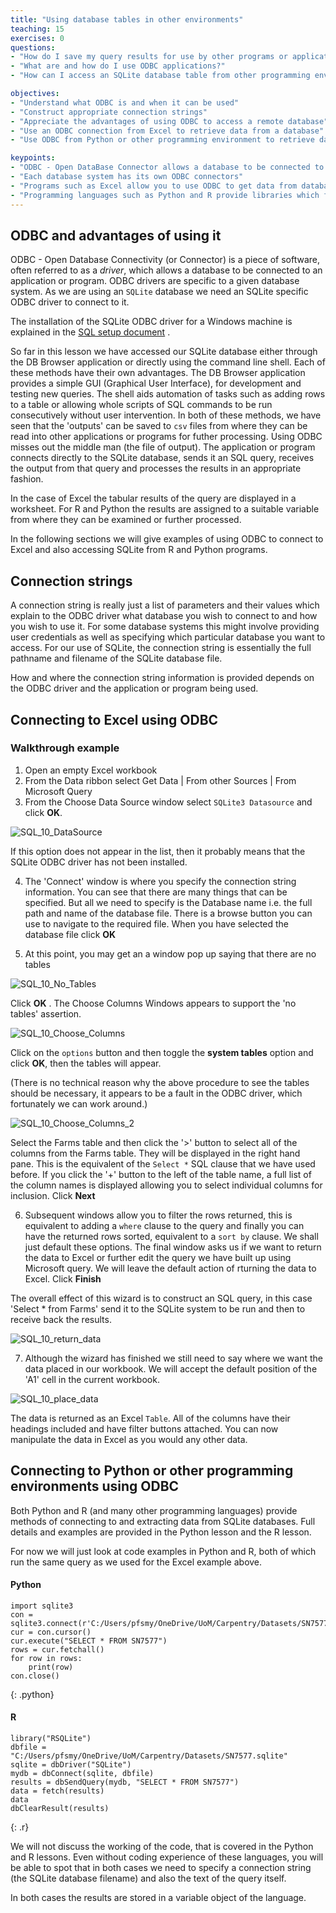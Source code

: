 ```yaml
---
title: "Using database tables in other environments"
teaching: 15
exercises: 0
questions:
- "How do I save my query results for use by other programs or applications?"
- "What are and how do I use ODBC applications?"
- "How can I access an SQLite database table from other programming environments?"

objectives:
- "Understand what ODBC is and when it can be used"
- "Construct appropriate connection strings"
- "Appreciate the advantages of using ODBC to access a remote database"
- "Use an ODBC connection from Excel to retrieve data from a database"
- "Use ODBC from Python or other programming environment to retrieve data from a database"

keypoints:
- "ODBC - Open DataBase Connector allows a database to be connected to a program or application"
- "Each database system has its own ODBC connectors"
- "Programs such as Excel allow you to use ODBC to get data from databases"
- "Programming languages such as Python and R provide libraries which facilitate ODBC connections"
---
```


## ODBC and advantages of using it

ODBC  - Open Database Connectivity (or Connector) is a piece of software, often referred to as a *driver*, which allows a database to be connected to an application or program. ODBC drivers are specific to a given database system. As we are using an `SQLite` database we need an SQLite specific ODBC driver to connect to it.

The installation of the SQLite ODBC driver for a Windows machine is explained in the [SQL setup document](../setup.md ) . 

So far in this lesson we have accessed our SQLite database either through the DB Browser application or directly using the command line shell. Each of these methods have their own advantages. The DB Browser application provides a simple GUI (Graphical User Interface), for development and testing new queries. The shell aids automation of tasks such as adding rows to a table or allowing whole scripts of SQL commands to be run consecutively without user intervention. In both of these methods, we have seen that the 'outputs' can be saved to `csv` files from where they can be read into other applications or programs for futher processing. Using ODBC misses out the middle man (the file of output). The application or program connects directly to the SQLite database, sends it an SQL query, receives the output from that query and processes the results in an appropriate fashion.

In the case of Excel the tabular results of the query are displayed in a worksheet. For R and Python the results are assigned to a suitable variable from where they can be examined or further processed.

In the following sections we will give examples of using ODBC to connect to Excel and also accessing SQLite from R and Python programs.




## Connection strings

A connection string is really just a list of parameters and their values which explain to the ODBC driver what database you wish to connect to and how you wish to use it. For some database systems this might involve providing user credentials as well as specifying which particular database you want to access. For our use of SQLite, the connection string is essentially the full pathname and filename of the SQLite database file.

How and where the connection string information is provided depends on the ODBC driver and the application or program being used.

##  Connecting to Excel using ODBC

### Walkthrough example

1. Open an empty Excel workbook
2. From the Data ribbon select Get Data | From other Sources | From Microsoft Query
3. From the Choose Data Source window select `SQLite3 Datasource` and click **OK**.

  ![SQL_10_DataSource](../fig/SQL_10_DataSource.png)
  
  If this option does not appear in the list, then it probably means that the SQLite ODBC driver has not  been installed.
  
4. The 'Connect' window is where you specify the connection string information. You can see that there are many things that can be specified. 
But all we need to specify is the Database name i.e. the full path and name of the database file. 
There is a browse button you can use to navigate to the required file. When you have selected the database file click **OK**
  
5. At this point, you may get an a window pop up saying that there are no tables

![SQL_10_No_Tables](../fig/SQL_10_No_Tables.png)

Click **OK** . The Choose Columns Windows appears to support the 'no tables' assertion.

![SQL_10_Choose_Columns](../fig/SQL_10_Choose_Columns.png)

Click on the `options` button and then toggle the **system tables** option and click **OK**, then the tables will appear.

(There is no technical reason why the above procedure to see the tables should be necessary, it appears to be a fault in the ODBC driver, which fortunately we can work around.)

![SQL_10_Choose_Columns_2](../fig/SQL_10_Choose_Columns_2.png)

Select the Farms table and then click the '>' button to select all of the columns from the Farms table. 
They will be displayed in the right hand pane. This is the equivalent of the `Select *` SQL clause that we have used before. 
If you click the '+' button to the left of the table name, a full list of the column names is displayed allowing you to select individual columns for inclusion. Click **Next**

6. Subsequent windows allow you to filter the rows returned, this is equivalent to adding a `where` clause to the query and finally you can have the returned rows sorted, equivalent to a `sort by` clause. We shall just default these options. The final window asks us if we want to return the data to Excel or further edit the query we have built up using Microsoft query. We will leave the default action of rturning the data to Excel. Click **Finish**

The overall effect of this wizard is to construct an SQL query, in this case 'Select * from Farms' send it to the SQLite system to be run and then to receive back the results.

![SQL_10_return_data](../fig/SQL_10_return_data.png)

7. Although the wizard has finished we still need to say where we want the data placed in our workbook. We will accept the default position of the 'A1' cell in the current workbook.

![SQL_10_place_data](../fig/SQL_10_place_data.png)

The data is returned as an Excel `Table`. All of the columns have their headings included and have filter buttons attached. 
You can now manipulate the data in Excel as you would any other data.


## Connecting to Python or other programming environments using ODBC

Both Python and R (and many other programming languages) provide methods of connecting to and extracting data from SQLite databases. 
Full details and examples are provided in the Python lesson and the R lesson. 

For now we will just look at code examples in Python and R, both of which run the same query as we used for the Excel example above.

#### Python

~~~
import sqlite3
con = sqlite3.connect(r'C:/Users/pfsmy/OneDrive/UoM/Carpentry/Datasets/SN7577.sqlite')
cur = con.cursor()
cur.execute("SELECT * FROM SN7577")
rows = cur.fetchall()
for row in rows:
    print(row)
con.close()
~~~
{: .python}

#### R

~~~
library("RSQLite")
dbfile = "C:/Users/pfsmy/OneDrive/UoM/Carpentry/Datasets/SN7577.sqlite"
sqlite = dbDriver("SQLite")
mydb = dbConnect(sqlite, dbfile)
results = dbSendQuery(mydb, "SELECT * FROM SN7577")
data = fetch(results)
data
dbClearResult(results)
~~~
{: .r}

We will not discuss the working of the code, that is covered in the Python and R lessons. 
Even without coding experience of these languages, you will be able to spot that in both cases we need to specify a connection string (the SQLite database filename) and also the text of the query itself. 

In both cases the results are stored in a variable object of the language. 
